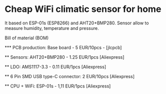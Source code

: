 # Cheap WiFi climatic sensor for home 
It based on ESP-01s (ESP8266) and AHT20+BMP280. Sensor allow to measure humidity, temperature and pressure. 

Bill of material (BOM)

*** PCB production: Base board -  5 EUR/10pcs - [jlcpcb]

** Sensors: AHT20+BMP280 - 1.25 EUR/1pcs [Aliexpress]

** LDO:  AMS1117-3.3 - 0.11 EUR/1pcs [Aliexpress]

** 6 Pin SMD USB type-C connector: 2 EUR/10pcs [Aliexpress]

** CPU + WiFi: ESP-01s - 1,11 EUR/1pcs [Aliexpress]
